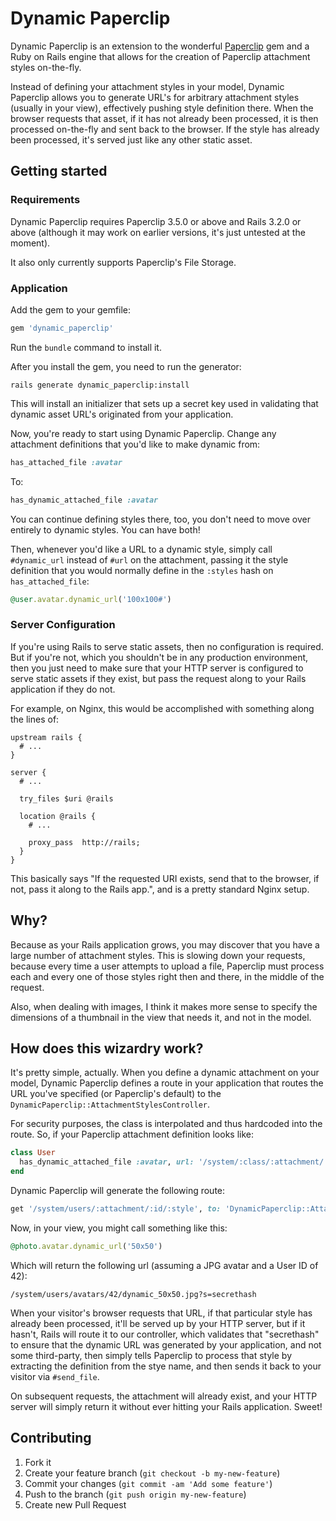 Dynamic Paperclip
=================

Dynamic Paperclip is an extension to the wonderful [Paperclip](http://github.com/thoughtbot/paperclip) gem
and a Ruby on Rails engine that allows for the creation of Paperclip attachment styles on-the-fly.

Instead of defining your attachment styles in your model, Dynamic Paperclip allows you to generate URL's
for arbitrary attachment styles (usually in your view), effectively pushing style definition there.
When the browser requests that asset, if it has not already been processed, it is then processed on-the-fly
and sent back to the browser. If the style has already been processed, it's served just like any other static asset.

Getting started
---------------

### Requirements

Dynamic Paperclip requires Paperclip 3.5.0 or above and Rails 3.2.0 or above (although it may work on earlier versions,
it's just untested at the moment).

It also only currently supports Paperclip's File Storage.

### Application

Add the gem to your gemfile:

```ruby
gem 'dynamic_paperclip'
```

Run the ``bundle`` command to install it.

After you install the gem, you need to run the generator:

```console
rails generate dynamic_paperclip:install
```

This will install an initializer that sets up a secret key used in validating that dynamic asset URL's
originated from your application.

Now, you're ready to start using Dynamic Paperclip. Change any attachment definitions that you'd like to make dynamic from:

```ruby
has_attached_file :avatar
```

To:

```ruby
has_dynamic_attached_file :avatar
```

You can continue defining styles there, too, you don't need to move over entirely to dynamic styles. You can have both!

Then, whenever you'd like a URL to a dynamic style, simply call ``#dynamic_url`` instead of ``#url`` on the attachment,
passing it the style definition that you would normally define in the ``:styles`` hash on ``has_attached_file``:

```ruby
@user.avatar.dynamic_url('100x100#')
```

### Server Configuration

If you're using Rails to serve static assets, then no configuration is required.  But if you're not,
which you shouldn't be in any production environment, then you just need to make sure that your HTTP server
is configured to serve static assets if they exist, but pass the request along to your Rails application
if they do not.

For example, on Nginx, this would be accomplished with something along the lines of:

```nginx
upstream rails {
  # ...
}

server {
  # ...

  try_files $uri @rails

  location @rails {
    # ...

    proxy_pass  http://rails;
  }
}
```

This basically says "If the requested URI exists, send that to the browser, if not, pass it along to the Rails app.",
and is a pretty standard Nginx setup.

Why?
----

Because as your Rails application grows, you may discover that you have a large number of attachment styles.  This is
slowing down your requests, because every time a user attempts to upload a file, Paperclip must process each and every
one of those styles right then and there, in the middle of the request.

Also, when dealing with images, I think it makes more sense to specify the dimensions of a thumbnail in the view
that needs it, and not in the model.

How does this wizardry work?
---------------------------

It's pretty simple, actually.  When you define a dynamic attachment on your model, Dynamic Paperclip defines
a route in your application that routes the URL you've specified (or Paperclip's default) to the ``DynamicPaperclip::AttachmentStylesController``.

For security purposes, the class is interpolated and thus hardcoded into the route.  So, if your Paperclip attachment definition looks like:

```ruby
class User
  has_dynamic_attached_file :avatar, url: '/system/:class/:attachment/:id/:style'
end
```

Dynamic Paperclip will generate the following route:

```ruby
get '/system/users/:attachment/:id/:style', to: 'DynamicPaperclip::AttachmentStyles#generate_user'
```

Now, in your view, you might call something like this:

```ruby
@photo.avatar.dynamic_url('50x50')
```

Which will return the following url (assuming a JPG avatar and a User ID of 42):

```
/system/users/avatars/42/dynamic_50x50.jpg?s=secrethash
```

When your visitor's browser requests that URL, if that particular style has already been processed,
it'll be served up by your HTTP server, but if it hasn't, Rails will route it to our controller,
which validates that "secrethash" to ensure that the dynamic URL was generated by your application,
and not some third-party, then simply tells Paperclip to process that style by extracting the definition
from the stye name, and then sends it back to your visitor via ``#send_file``.

On subsequent requests, the attachment will already exist, and your HTTP server will simply return it without
ever hitting your Rails application.  Sweet!

Contributing
------------

1. Fork it
2. Create your feature branch (`git checkout -b my-new-feature`)
3. Commit your changes (`git commit -am 'Add some feature'`)
4. Push to the branch (`git push origin my-new-feature`)
5. Create new Pull Request

